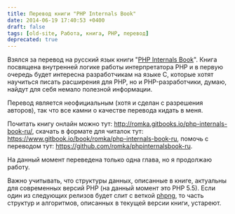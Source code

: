 ```yaml
---
title: Перевод книги "PHP Internals Book"
date: 2014-06-19 17:40:53 +0400
draft: false
tags: [old-site, Работа, книга, PHP, перевод]
deprecated: true
---
```

Взялся за перевод на русский язык книги "[PHP Internals Book](http://www.phpinternalsbook.com/)". Книга посвящена внутренней логике работы интерпретатора PHP и в первую очередь будет интересна разработчикам на языке C, которые хотят научиться писать расширения для PHP, но и PHP-разработчики, думаю, найдут для себя немало полезной информации.

Перевод является неофициальным (хотя и сделан с разрешения авторов), так что все камни о качестве перевода кидать в меня.

Почитать книгу онлайн можно тут: http://romka.gitbooks.io/php-internals-book-ru/, скачать в формате для читалок тут: https://www.gitbook.io/book/romka/php-internals-book-ru, помочь с переводом тут: https://github.com/romka/phpinternalsbook-ru.

На данный момент переведена только одна глава, но я продолжаю работу.

Важно учитывать, что структуры данных, описанные в книге, актуальны для современных версий PHP (на данный момент это PHP 5.5). Если один из следующих релизов будет слит с веткой [phpng](https://wiki.php.net/phpng), то часть структур и алгоритмов, описанных в текущей версии книги, устареют.
<!--more-->

